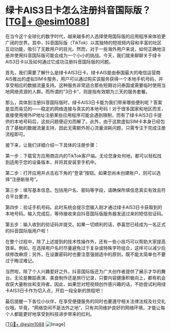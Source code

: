 # 绿卡AIS3日卡怎么注册抖音国际版？[[TG💪+ @esim1088](https://t.me/s/esim1088)]

在当今这个全球化的数字时代，越来越多的人选择使用国际版的应用程序来体验更广阔的世界。其中，抖音国际版（TikTok）以其独特的短视频内容和丰富的社区互动功能，吸引了无数用户的目光。然而，对于一些海外用户来说，如何正确地注册并使用抖音国际版可能会成为一个小小的挑战。今天，我们就来聊聊关于绿卡AIS3日卡以及如何通过它成功注册抖音国际版的问题。

首先，我们需要了解什么是绿卡AIS3日卡。绿卡AIS是由泰国最大的电信运营商AIS推出的虚拟SIM卡服务，用户可以通过购买该服务获得一个本地手机号码，并享受相应的数据流量支持。这种服务非常适合那些短期访问泰国或需要临时使用当地网络资源的人群。而所谓的“3日卡”，则是指有效期为三天的服务套餐。

那么，具体到注册抖音国际版时，绿卡AIS3日卡能为我们带来哪些便利呢？答案是显而易见的——稳定的网络连接与真实的本地号码！对于很多国家和地区而言，直接使用境外IP地址注册某些应用程序可能会遇到限制，而有了绿卡AIS3日卡提供的本地号码后，这些问题便迎刃而解了。此外，由于这款虚拟SIM卡本身已经包含了基础的数据流量支持，因此无需额外担心流量消耗问题，只需专注于完成注册流程即可。

接下来，让我们详细介绍一下具体的注册步骤：

第一步：下载官方应用商店内的TikTok客户端。无论您身处何地，都可以轻松找到适用于您的设备版本，并将其安装至手机中。

第二步：打开应用并点击右下角的“登录”按钮。如果您尚未创建账户，则可以选择“注册新账号”。

第三步：填写基本信息。包括用户名、密码等字段，请确保所填信息真实有效且符合平台要求。

第四步：验证手机号码。此时系统会提示您输入刚才通过绿卡AIS3日卡获取到的本地号码。输入完成后，等待接收来自抖音国际版服务器发送过来的短信验证码。

第五步：输入收到的验证码并提交。如果一切顺利的话，恭喜您已经成为一名正式的抖音国际版用户啦！

在整个过程中，除了上述提到的技术性操作外，还有一些小技巧可以帮助大家提高效率。例如，在选择用户名时尽量避免过于复杂或特殊字符组合，这样可以减少后续修改麻烦；另外，在设置密码时也要注意强弱适中的原则，既不能太简单也不要过于晦涩难记。

当然啦，除了个人兴趣爱好之外，抖音国际版还为广大创作者提供了展示才华的舞台。无论是舞蹈表演、美食制作还是旅行记录，只要内容健康积极向上，都有机会收获大量粉丝和支持者。因此，如果您对短视频创作感兴趣的话，不妨尝试利用绿卡AIS3日卡作为切入点，开启一段全新的旅程吧！

最后提醒一下各位小伙伴，在享受便捷服务的同时也要遵守相关法律法规及社交礼仪哦。毕竟，“网络空间不是法外之地”，只有共同维护良好的网络环境，才能让每个人都能更好地享受到科技进步带来的红利。

[[TG💪+ @esim1088](https://t.me/s/esim1088) ![Image](https://i.postimg.cc/4NQfJmqS/Snipaste-2025-05-13-00-14-12.png)]
